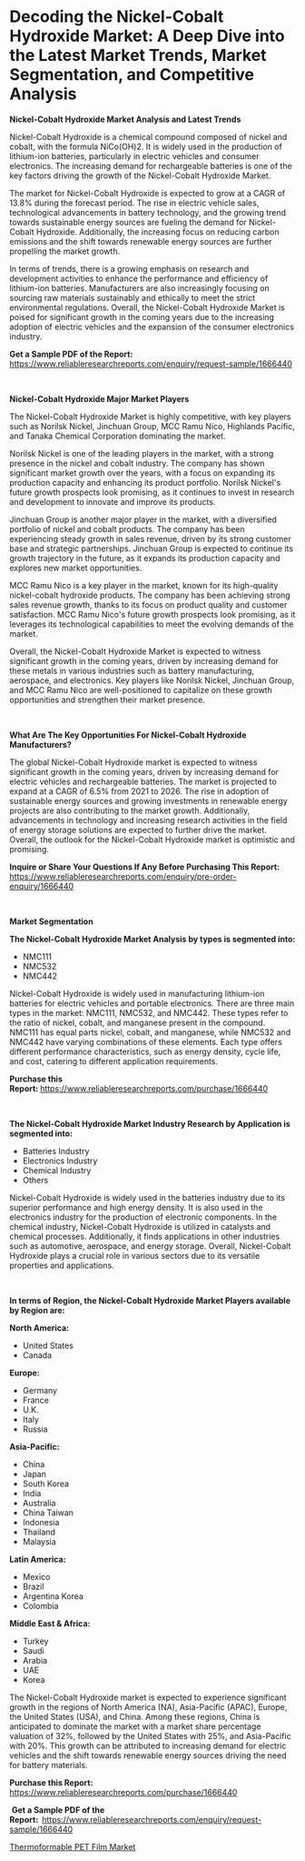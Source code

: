 <p><h1>Decoding the Nickel-Cobalt Hydroxide Market: A Deep Dive into the Latest Market Trends, Market Segmentation, and Competitive Analysis</h1></p><p><strong>Nickel-Cobalt Hydroxide Market Analysis and Latest Trends</strong></p>
<p><p>Nickel-Cobalt Hydroxide is a chemical compound composed of nickel and cobalt, with the formula NiCo(OH)2. It is widely used in the production of lithium-ion batteries, particularly in electric vehicles and consumer electronics. The increasing demand for rechargeable batteries is one of the key factors driving the growth of the Nickel-Cobalt Hydroxide Market.</p><p>The market for Nickel-Cobalt Hydroxide is expected to grow at a CAGR of 13.8% during the forecast period. The rise in electric vehicle sales, technological advancements in battery technology, and the growing trend towards sustainable energy sources are fueling the demand for Nickel-Cobalt Hydroxide. Additionally, the increasing focus on reducing carbon emissions and the shift towards renewable energy sources are further propelling the market growth.</p><p>In terms of trends, there is a growing emphasis on research and development activities to enhance the performance and efficiency of lithium-ion batteries. Manufacturers are also increasingly focusing on sourcing raw materials sustainably and ethically to meet the strict environmental regulations. Overall, the Nickel-Cobalt Hydroxide Market is poised for significant growth in the coming years due to the increasing adoption of electric vehicles and the expansion of the consumer electronics industry.</p></p>
<p><strong>Get a Sample PDF of the Report:&nbsp;</strong> <a href="https://www.reliableresearchreports.com/enquiry/request-sample/1666440">https://www.reliableresearchreports.com/enquiry/request-sample/1666440</a></p>
<p>&nbsp;</p>
<p><strong>Nickel-Cobalt Hydroxide Major Market Players</strong></p>
<p><p>The Nickel-Cobalt Hydroxide Market is highly competitive, with key players such as Norilsk Nickel, Jinchuan Group, MCC Ramu Nico, Highlands Pacific, and Tanaka Chemical Corporation dominating the market.</p><p>Norilsk Nickel is one of the leading players in the market, with a strong presence in the nickel and cobalt industry. The company has shown significant market growth over the years, with a focus on expanding its production capacity and enhancing its product portfolio. Norilsk Nickel's future growth prospects look promising, as it continues to invest in research and development to innovate and improve its products.</p><p>Jinchuan Group is another major player in the market, with a diversified portfolio of nickel and cobalt products. The company has been experiencing steady growth in sales revenue, driven by its strong customer base and strategic partnerships. Jinchuan Group is expected to continue its growth trajectory in the future, as it expands its production capacity and explores new market opportunities.</p><p>MCC Ramu Nico is a key player in the market, known for its high-quality nickel-cobalt hydroxide products. The company has been achieving strong sales revenue growth, thanks to its focus on product quality and customer satisfaction. MCC Ramu Nico's future growth prospects look promising, as it leverages its technological capabilities to meet the evolving demands of the market.</p><p>Overall, the Nickel-Cobalt Hydroxide Market is expected to witness significant growth in the coming years, driven by increasing demand for these metals in various industries such as battery manufacturing, aerospace, and electronics. Key players like Norilsk Nickel, Jinchuan Group, and MCC Ramu Nico are well-positioned to capitalize on these growth opportunities and strengthen their market presence.</p></p>
<p>&nbsp;</p>
<p><strong>What Are The Key Opportunities For Nickel-Cobalt Hydroxide Manufacturers?</strong></p>
<p><p>The global Nickel-Cobalt Hydroxide market is expected to witness significant growth in the coming years, driven by increasing demand for electric vehicles and rechargeable batteries. The market is projected to expand at a CAGR of 6.5% from 2021 to 2026. The rise in adoption of sustainable energy sources and growing investments in renewable energy projects are also contributing to the market growth. Additionally, advancements in technology and increasing research activities in the field of energy storage solutions are expected to further drive the market. Overall, the outlook for the Nickel-Cobalt Hydroxide market is optimistic and promising.</p></p>
<p><strong>Inquire or Share Your Questions If Any Before Purchasing This Report:</strong> <a href="https://www.reliableresearchreports.com/enquiry/pre-order-enquiry/1666440">https://www.reliableresearchreports.com/enquiry/pre-order-enquiry/1666440</a></p>
<p>&nbsp;</p>
<p><strong>Market Segmentation</strong></p>
<p><strong>The Nickel-Cobalt Hydroxide Market Analysis by types is segmented into:</strong></p>
<p><ul><li>NMC111</li><li>NMC532</li><li>NMC442</li></ul></p>
<p><p>Nickel-Cobalt Hydroxide is widely used in manufacturing lithium-ion batteries for electric vehicles and portable electronics. There are three main types in the market: NMC111, NMC532, and NMC442. These types refer to the ratio of nickel, cobalt, and manganese present in the compound. NMC111 has equal parts nickel, cobalt, and manganese, while NMC532 and NMC442 have varying combinations of these elements. Each type offers different performance characteristics, such as energy density, cycle life, and cost, catering to different application requirements.</p></p>
<p><strong>Purchase this Report:&nbsp;</strong><a href="https://www.reliableresearchreports.com/purchase/1666440">https://www.reliableresearchreports.com/purchase/1666440</a></p>
<p>&nbsp;</p>
<p><strong>The Nickel-Cobalt Hydroxide Market Industry Research by Application is segmented into:</strong></p>
<p><ul><li>Batteries Industry</li><li>Electronics Industry</li><li>Chemical Industry</li><li>Others</li></ul></p>
<p><p>Nickel-Cobalt Hydroxide is widely used in the batteries industry due to its superior performance and high energy density. It is also used in the electronics industry for the production of electronic components. In the chemical industry, Nickel-Cobalt Hydroxide is utilized in catalysts and chemical processes. Additionally, it finds applications in other industries such as automotive, aerospace, and energy storage. Overall, Nickel-Cobalt Hydroxide plays a crucial role in various sectors due to its versatile properties and applications.</p></p>
<p>&nbsp;</p>
<p><strong>In terms of Region, the Nickel-Cobalt Hydroxide Market Players available by Region are:</strong></p>
<p>
    <p> <strong> North America: </strong>
        <ul>
            <li>United States</li>
            <li>Canada</li>
        </ul>
        </p> 
    <p> <strong> Europe: </strong>
        <ul>
            <li>Germany</li>
            <li>France</li>
            <li>U.K.</li>
            <li>Italy</li>
            <li>Russia</li>
        </ul>
        </p> 
    <p> <strong> Asia-Pacific: </strong>
        <ul>
            <li>China</li>
            <li>Japan</li>
            <li>South Korea</li>
            <li>India</li>
            <li>Australia</li>
            <li>China Taiwan</li>
            <li>Indonesia</li>
            <li>Thailand</li>
            <li>Malaysia</li>
        </ul>
        </p> 
    <p> <strong> Latin America: </strong>
        <ul>
            <li>Mexico</li>
            <li>Brazil</li>
            <li>Argentina Korea</li>
            <li>Colombia</li>
        </ul>
        </p> 
    <p> <strong> Middle East & Africa: </strong>
        <ul>
            <li>Turkey</li>
            <li>Saudi</li>
            <li>Arabia</li>
            <li>UAE</li>
            <li>Korea</li>
        </ul>
    </p>
    </p>
<p><p>The Nickel-Cobalt Hydroxide market is expected to experience significant growth in the regions of North America (NA), Asia-Pacific (APAC), Europe, the United States (USA), and China. Among these regions, China is anticipated to dominate the market with a market share percentage valuation of 32%, followed by the United States with 25%, and Asia-Pacific with 20%. This growth can be attributed to increasing demand for electric vehicles and the shift towards renewable energy sources driving the need for battery materials.</p></p>
<p><strong>Purchase this Report: </strong><a href="https://www.reliableresearchreports.com/purchase/1666440">https://www.reliableresearchreports.com/purchase/1666440</a></p>
<p>&nbsp;<strong>Get a Sample PDF of the Report:&nbsp;&nbsp;</strong><a href="https://www.reliableresearchreports.com/enquiry/request-sample/1666440">https://www.reliableresearchreports.com/enquiry/request-sample/1666440</a></p>
<p><strong></strong></p>
<p><p><a href="https://github.com/nicholepatriciadoylenwnrjr0/Market-Research-Report-List-1/blob/main/thermoformable-pet-film-market.md">Thermoformable PET Film Market</a></p></p>
